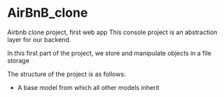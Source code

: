 # AirBnB_clone
Airbnb clone project, first web app
This console project is an abstraction layer for our backend.

In this first part of the project, we store and manipulate objects in a file storage

The structure of the project is as follows:
* A base model from which all other models inherit
